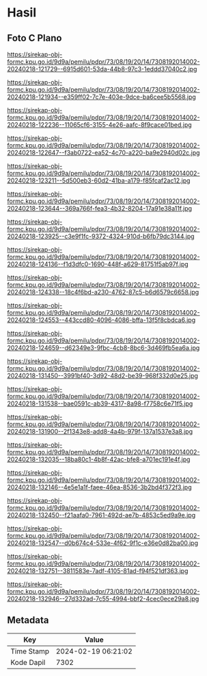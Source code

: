 # Hasil

## Foto C Plano

https://sirekap-obj-formc.kpu.go.id/9d9a/pemilu/pdpr/73/08/19/20/14/7308192014002-20240218-121729--6915d601-53da-44b8-97c3-1eddd37040c2.jpg

https://sirekap-obj-formc.kpu.go.id/9d9a/pemilu/pdpr/73/08/19/20/14/7308192014002-20240218-121934--e359ff02-7c7e-403e-9dce-ba6cee5b5568.jpg

https://sirekap-obj-formc.kpu.go.id/9d9a/pemilu/pdpr/73/08/19/20/14/7308192014002-20240218-122236--11065cf6-3155-4e26-aafc-8f9cace01bed.jpg

https://sirekap-obj-formc.kpu.go.id/9d9a/pemilu/pdpr/73/08/19/20/14/7308192014002-20240218-122647--f3ab0722-ea52-4c70-a220-ba9e2940d02c.jpg

https://sirekap-obj-formc.kpu.go.id/9d9a/pemilu/pdpr/73/08/19/20/14/7308192014002-20240218-123211--5d500eb3-60d2-41ba-a179-f85fcaf2ac12.jpg

https://sirekap-obj-formc.kpu.go.id/9d9a/pemilu/pdpr/73/08/19/20/14/7308192014002-20240218-123644--369a766f-fea3-4b32-8204-17a91e38a11f.jpg

https://sirekap-obj-formc.kpu.go.id/9d9a/pemilu/pdpr/73/08/19/20/14/7308192014002-20240218-123925--c3e9f1fc-9372-4324-910d-b6fb79dc3144.jpg

https://sirekap-obj-formc.kpu.go.id/9d9a/pemilu/pdpr/73/08/19/20/14/7308192014002-20240218-124136--f1d3dfc0-1690-448f-a629-81751f5ab97f.jpg

https://sirekap-obj-formc.kpu.go.id/9d9a/pemilu/pdpr/73/08/19/20/14/7308192014002-20240218-124338--18c4f6bd-a230-4762-87c5-b6d6579c6658.jpg

https://sirekap-obj-formc.kpu.go.id/9d9a/pemilu/pdpr/73/08/19/20/14/7308192014002-20240218-124553--443ccd80-4096-4086-bffa-13f5f8cbdca6.jpg

https://sirekap-obj-formc.kpu.go.id/9d9a/pemilu/pdpr/73/08/19/20/14/7308192014002-20240218-124659--d62349e3-9fbc-4cb8-8bc6-3d469fb5ea6a.jpg

https://sirekap-obj-formc.kpu.go.id/9d9a/pemilu/pdpr/73/08/19/20/14/7308192014002-20240218-131450--3991bf40-3d92-48d2-be39-968f332d0e25.jpg

https://sirekap-obj-formc.kpu.go.id/9d9a/pemilu/pdpr/73/08/19/20/14/7308192014002-20240218-131538--bae0591c-ab39-4317-8a98-f7758c6e71f5.jpg

https://sirekap-obj-formc.kpu.go.id/9d9a/pemilu/pdpr/73/08/19/20/14/7308192014002-20240218-131900--2f1343e8-add8-4a4b-979f-137a1537e3a8.jpg

https://sirekap-obj-formc.kpu.go.id/9d9a/pemilu/pdpr/73/08/19/20/14/7308192014002-20240218-132035--18ba80c1-4b8f-42ac-bfe8-a701ec191e4f.jpg

https://sirekap-obj-formc.kpu.go.id/9d9a/pemilu/pdpr/73/08/19/20/14/7308192014002-20240218-132146--4e5e1a1f-faee-46ea-8536-3b2bd4f372f3.jpg

https://sirekap-obj-formc.kpu.go.id/9d9a/pemilu/pdpr/73/08/19/20/14/7308192014002-20240218-132450--f21aafa0-7961-492d-ae7b-4853c5ed9a9e.jpg

https://sirekap-obj-formc.kpu.go.id/9d9a/pemilu/pdpr/73/08/19/20/14/7308192014002-20240218-132547--d0b674c4-533e-4f62-9f1c-e36e0d82ba00.jpg

https://sirekap-obj-formc.kpu.go.id/9d9a/pemilu/pdpr/73/08/19/20/14/7308192014002-20240218-132751--3811583e-7adf-4105-81ad-f94f521df363.jpg

https://sirekap-obj-formc.kpu.go.id/9d9a/pemilu/pdpr/73/08/19/20/14/7308192014002-20240218-132946--27d332ad-7c55-4994-bbf2-4cec0ece29a8.jpg


## Metadata

| Key        | Value               |
| ---------- | ------------------- |
| Time Stamp | 2024-02-19 06:21:02 |
| Kode Dapil | 7302                |



